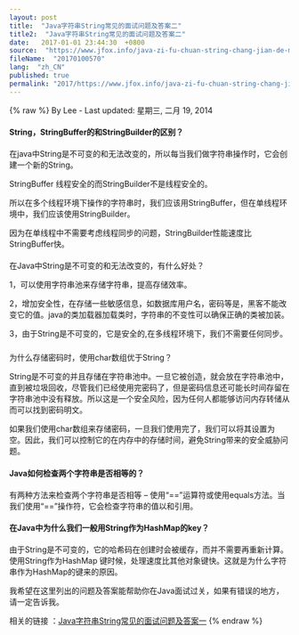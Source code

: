 ```yaml
---
layout: post
title:  "Java字符串String常见的面试问题及答案二"
title2:  "Java字符串String常见的面试问题及答案二"
date:   2017-01-01 23:44:30  +0800
source:  "https://www.jfox.info/java-zi-fu-chuan-string-chang-jian-de-mian-shi-wen-ti-ji-da-an-er.html"
fileName:  "20170100570"
lang:  "zh_CN"
published: true
permalink: "2017/https://www.jfox.info/java-zi-fu-chuan-string-chang-jian-de-mian-shi-wen-ti-ji-da-an-er.html"
---
```

{% raw %}
By Lee - Last updated: 星期三, 二月 19, 2014

#### String，StringBuffer的和StringBuilder的区别？

在java中String是不可变的和无法改变的，所以每当我们做字符串操作时，它会创建一个新的String。

StringBuffer 线程安全的而StringBuilder不是线程安全的。

所以在多个线程环境下操作的字符串时，我们应该用StringBuffer，但在单线程环境中，我们应该使用StringBuilder。

因为在单线程中不需要考虑线程同步的问题，StringBuilder性能速度比StringBuffer快。

#### 
在Java中String是不可变的和无法改变的，有什么好处？

1，可以使用字符串池来存储字符串，提高存储效率。

2，增加安全性，在存储一些敏感信息，如数据库用户名，密码等是，黑客不能改变它的值。java的类加载器加载类时，字符串的不变性可以确保正确的类被加装。

3，由于String是不可变的，它是安全的,在多线程环境下，我们不需要任何同步。

### 
为什么存储密码时，使用char数组优于String？

String是不可变的并且存储在字符串池中。一旦它被创造，就会放在字符串池中，直到被垃圾回收，尽管我们已经使用完密码了，但是密码信息还可能长时间存留在字符串池中没有释放。所以这是一个安全风险，因为任何人都能够访问内存转储从而可以找到密码明文。

如果我们使用char数组来存储密码，一旦我们使用完了，我们可以将其设置为空。因此，我们可以控制它的在内存中的存储时间，避免String带来的安全威胁问题。

#### Java如何检查两个字符串是否相等的？

有两种方法来检查两个字符串是否相等 – 使用“==”运算符或使用equals方法。当我们使用“==”操作符，它会检查字符串的值以和引用。

#### 在Java中为什么我们一般用String作为HashMap的key？

由于String是不可变的，它的哈希码在创建时会被缓存，而并不需要再重新计算。使用String作为HashMap 键时候，处理速度比其他对象键快。这就是为什么字符串作为HashMap的键来的原因。

我希望在这里列出的问题及答案能帮助你在Java面试过关，如果有错误的地方，请一定告诉我。

相关的链接 ：[Java字符串String常见的面试问题及答案一](https://www.jfox.info/go.php?url=http://www.jfox.info/javazifuchuanstringchangjiandemianshiwentijidaanyi)
{% endraw %}
